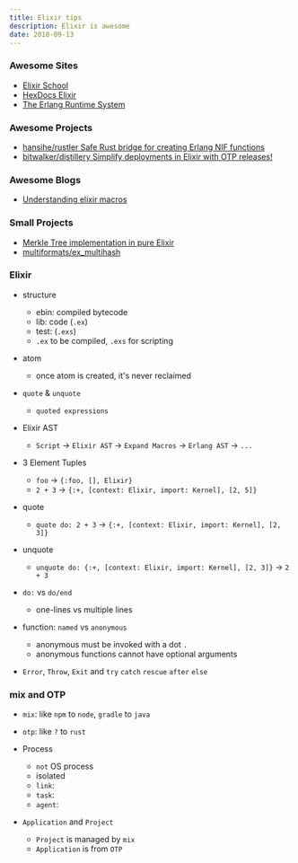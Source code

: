 ```yaml
---
title: Elixir tips
description: Elixir is awesome
date: 2018-09-13
---
```


### Awesome Sites

* [Elixir School](https://elixirschool.com)
* [HexDocs Elixir](https://hexdocs.pm/elixir/Kernel.html)
* [The Erlang Runtime System](https://happi.github.io/theBeamBook)

### Awesome Projects

* [hansihe/rustler Safe Rust bridge for creating Erlang NIF functions](https://github.com/hansihe/rustler)
* [bitwalker/distillery Simplify deployments in Elixir with OTP releases!](https://github.com/bitwalker/distillery)

### Awesome Blogs

* [Understanding elixir macros](https://hackernoon.com/understanding-elixir-macros-3464e141434c)

### Small Projects

* [Merkle Tree implementation in pure Elixir](https://github.com/yosriady/merkle_tree)
* [multiformats/ex_multihash](https://github.com/multiformats/ex_multihash)

### Elixir

* structure
  - ebin: compiled bytecode
  - lib: code (`.ex`)
  - test: (`.exs`)
  - `.ex` to be compiled, `.exs` for scripting

* atom
  - once atom is created, it's never reclaimed

* `quote` & `unquote`
  - `quoted expressions`

* Elixir AST
  - `Script` -> `Elixir AST` -> `Expand Macros` -> `Erlang AST` -> `...`

* 3 Element Tuples
  - `foo` -> `{:foo, [], Elixir}`
  - `2 + 3` -> `{:+, [context: Elixir, import: Kernel], [2, 5]}`

* quote
  - `quote do: 2 + 3` -> `{:+, [context: Elixir, import: Kernel], [2, 3]}`

* unquote
  - `unquote do: {:+, [context: Elixir, import: Kernel], [2, 3]}` -> `2 + 3`

* `do:` vs `do/end`
  - one-lines vs multiple lines

* function: `named` vs `anonymous`
  - anonymous must be invoked with a dot `.`
  - anonymous functions cannot have optional arguments

* `Error`, `Throw`, `Exit` and `try` `catch` `rescue` `after` `else`

### mix and OTP

* `mix`: like `npm` to `node`, `gradle` to `java`
* `otp`: like `?` to `rust`

* Process
  - `not` OS process
  - isolated
  - `link`:
  - `task`:
  - `agent`:

* `Application` and `Project`
  - `Project` is managed by `mix`
  - `Application` is from `OTP`
